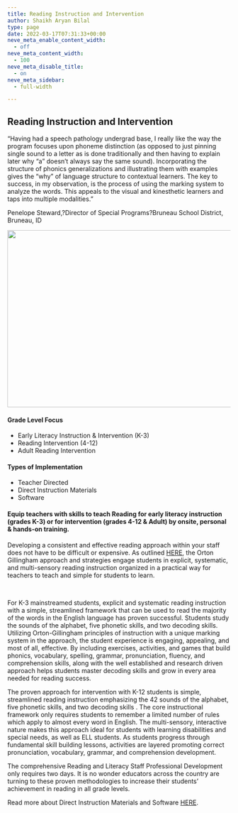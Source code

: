 ```yaml
---
title: Reading Instruction and Intervention
author: Shaikh Aryan Bilal
type: page
date: 2022-03-17T07:31:33+00:00
neve_meta_enable_content_width:
  - off
neve_meta_content_width:
  - 100
neve_meta_disable_title:
  - on
neve_meta_sidebar:
  - full-width

---
```

## Reading Instruction and Intervention

“Having had a speech pathology undergrad base, I really like the way the program focuses upon phoneme distinction (as opposed to just pinning single sound to a letter as is done traditionally and then having to explain later why “a” doesn’t always say the same sound). Incorporating the structure of phonics generalizations and illustrating them with examples gives the “why” of language structure to contextual learners. The key to success, in my observation, is the process of using the marking system to analyze the words. This appeals to the visual and kinesthetic learners and taps into multiple modalities.”

Penelope Steward,?Director of Special Programs?Bruneau School District, Bruneau, ID

<img width="601" height="399" src="https://backbone.atnr.com.pk/wp-content/uploads/2022/03/Teacher-with-students.png" alt="" loading="lazy" srcset="https://backbone.atnr.com.pk/wp-content/uploads/2022/03/Teacher-with-students.png 601w, https://backbone.atnr.com.pk/wp-content/uploads/2022/03/Teacher-with-students-300x199.png 300w" sizes="(max-width: 601px) 100vw, 601px" /> 

#### Grade Level Focus  


  * Early Literacy Instruction & Intervention (K-3)
  * Reading Intervention (4-12)
  * Adult Reading Intervention

#### Types of Implementation

  * Teacher Directed
  * Direct Instruction Materials
  * Software

#### Equip teachers with skills to teach Reading for early literacy instruction (grades K-3) or for intervention (grades 4-12 & Adult) by onsite, personal & hands-on training.

Developing a consistent and effective reading approach within your staff does not have to be difficult or expensive. As outlined [HERE][1], the Orton Gillingham approach and strategies engage students in explicit, systematic, and multi-sensory reading instruction organized in a practical way for teachers to teach and simple for students to learn.

 

For K-3 mainstreamed students, explicit and systematic reading instruction with a simple, streamlined framework that can be used to read the majority of the words in the English language has proven successful. Students study the sounds of the alphabet, five phonetic skills, and two decoding skills. Utilizing Orton-Gillingham principles of instruction with a unique marking system in the approach, the student experience is engaging, appealing, and most of all, effective. By including exercises, activities, and games that build phonics, vocabulary, spelling, grammar, pronunciation, fluency, and comprehension skills, along with the well established and research driven approach helps students master decoding skills and grow in every area needed for reading success.

The proven approach for intervention with K-12 students is simple, streamlined reading instruction emphasizing the 42 sounds of the alphabet, five phonetic skills, and two decoding skills . The core instructional framework only requires students to remember a limited number of rules which apply to almost every word in English. The multi-sensory, interactive nature makes this approach ideal for students with learning disabilities and special needs, as well as ELL students. As students progress through fundamental skill building lessons, activities are layered promoting correct pronunciation, vocabulary, grammar, and comprehension development.

The comprehensive Reading and Literacy Staff Professional Development only requires two days. It is no wonder educators across the country are turning to these proven methodologies to increase their students’ achievement in reading in all grade levels.

Read more about Direct Instruction Materials and Software [HERE][2].

 [1]: http://www.backbonecommmunications.com/reading-and-literacy-intervention "Reading and Literacy Intervention"
 [2]: http://backbonecommunications.com/reading-and-literacy-intervention/ "Reading and Literacy Intervention"